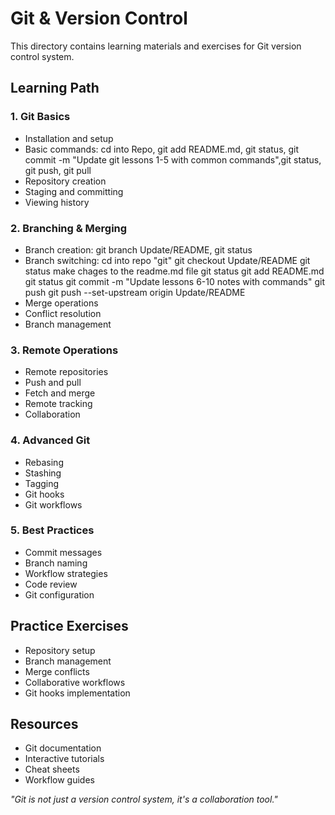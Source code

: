 # Git & Version Control

This directory contains learning materials and exercises for Git version control system.

## Learning Path

### 1. Git Basics
- Installation and setup
- Basic commands: cd into Repo, git add README.md, git status, git commit -m "Update git lessons 1-5 with common commands",git status, git push, git pull
- Repository creation
- Staging and committing
- Viewing history

### 2. Branching & Merging
- Branch creation:  git branch Update/README, git status
- Branch switching: 
cd into repo "git"
git checkout Update/README
git status
make chages to the readme.md file
git status
git add README.md
git status
git commit -m "Update lessons 6-10 notes with commands"
git push
git push --set-upstream origin Update/README
- Merge operations
- Conflict resolution
- Branch management

### 3. Remote Operations
- Remote repositories
- Push and pull
- Fetch and merge
- Remote tracking
- Collaboration

### 4. Advanced Git
- Rebasing
- Stashing
- Tagging
- Git hooks
- Git workflows

### 5. Best Practices
- Commit messages
- Branch naming
- Workflow strategies
- Code review
- Git configuration

## Practice Exercises
- Repository setup
- Branch management
- Merge conflicts
- Collaborative workflows
- Git hooks implementation

## Resources
- Git documentation
- Interactive tutorials
- Cheat sheets
- Workflow guides

*"Git is not just a version control system, it's a collaboration tool."* 